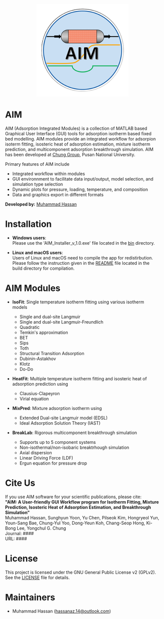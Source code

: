 <p align="center">
  <img src="src/AIM_logo.png" alt="Logo" width="300"/>
</p>

AIM
========

AIM (Adsorption Integrated Modules) is a collection of MATLAB based Graphical User Interface (GUI) tools for adsorption isotherm based fixed bed modelling. AIM modules provide an integrated workflow for adsorpion isoterm fitting, isosteric heat of adsorption estimation, mixture isotherm prediction, and multicomponent adsorption breakthrough simulation. AIM has been developed at [Chung Group](https://sites.google.com/view/mtap-lab), Pusan National University.

Primary features of AIM include
- Integrated workflow within modules
- GUI environnment to facilitate data input/output, model selection, and simulation type selection
- Dynamic plots for pressure, loading, temperature, and composition
- Data and graphics export in different formats

**Developed by:** [Muhammad Hassan](https://github.com/hassan-azizi)

Installation
========
- **Windows users**:
   <br>Please use the 'AIM_Installer_v_1.0.exe' file located in the [bin](./bin/) directory.

- **Linux and macOS users**:
   <br>Users of Linux and macOS need to compile the app for redistirbution.
   <br>Please follow the instruction given in the [README](./build/README.md) file located in the build directory for compilation.

AIM Modules
======
- **IsoFit**: Single temperature isotherm fitting using various isotherm models
   * Single and dual-site Langmuir
   * Single and dual-site Langmuir-Freundlich
   * Quadratic
   * Temkin's approximation
   * BET
   * Sips
   * Toth
   * Structural Transition Adsorption
   * Dubinin-Astakhov
   * Klotz
   * Do-Do

- **HeatFit**: Multiple temperature isotherm fitting and isosteric heat of adsorption prediction using
   * Clausius-Clapeyron
   * Virial equation

- **MixPred**: Mixture adsorption isotherm using
   * Extended Dual-site Langmuir model (EDSL)
   * Ideal Adsorption Solution Theory (IAST)

- **BreakLab**: Rigorous multicomponent breakthrough simulation
   * Supports up to 5 component systems
   * Non-isothermal/non-isobaric breaktrhough simulation
   * Axial dispersion
   * Linear Driving Force (LDF)
   * Ergun equation for pressure drop

Cite Us
============
If you use AIM software for your scientific publications, please cite:<br>
**"AIM: A User-friendly GUI Workflow program for Isotherm Fitting, Mixture Prediction, Isosteric Heat of Adsorption Estimation, and Breakthrough Simulation"**<br>
Muhammad Hassan, Sunghyun Yoon, Yu Chen, Pilseok Kim, Hongryeol Yun, Youn-Sang Bae, Chung-Yul Yoo, Dong-Yeun Koh, Chang-Seop Hong, Ki-Bong Lee, Yongchul G. Chung<br>
Journal: ####<br>
URL: ####

# License
This project is licensed under the GNU General Public License v2 (GPLv2).  
See the [LICENSE](./LICENSE) file for details.

# Maintainers
* Muhammad Hassan (hassanaz.14@outlook.com)
